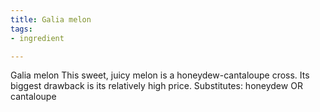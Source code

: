 ```yaml
---
title: Galia melon
tags:
- ingredient

---
```

Galia melon This sweet, juicy melon is a honeydew-cantaloupe cross. Its biggest drawback is its relatively high price. Substitutes: honeydew OR cantaloupe
